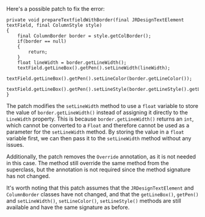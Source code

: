 Here's a possible patch to fix the error:
```
private void prepareTextfieldWithBorder(final JRDesignTextElement textField, final ColumnStyle style)
{
    final ColumnBorder border = style.getColBorder();
    if(border == null)
    {
        return;
    }
    float lineWidth = border.getLineWidth();
    textField.getLineBox().getPen().setLineWidth(lineWidth);
    textField.getLineBox().getPen().setLineColor(border.getLineColor());
    textField.getLineBox().getPen().setLineStyle(border.getLineStyle().getLineStyleEnum());
}
```
The patch modifies the `setLineWidth` method to use a `float` variable to store the value of `border.getLineWidth()` instead of assigning it directly to the `LineWidth` property. This is because `border.getLineWidth()` returns an `int`, which cannot be converted to a `Float` and therefore cannot be used as a parameter for the `setLineWidth` method. By storing the value in a `float` variable first, we can then pass it to the `setLineWidth` method without any issues.

Additionally, the patch removes the `Override` annotation, as it is not needed in this case. The method still override the same method from the superclass, but the annotation is not required since the method signature has not changed.

It's worth noting that this patch assumes that the `JRDesignTextElement` and `ColumnBorder` classes have not changed, and that the `getLineBox()`, `getPen()` and `setLineWidth()`, `setLineColor()`, `setLineStyle()` methods are still available and have the same signature as before.
